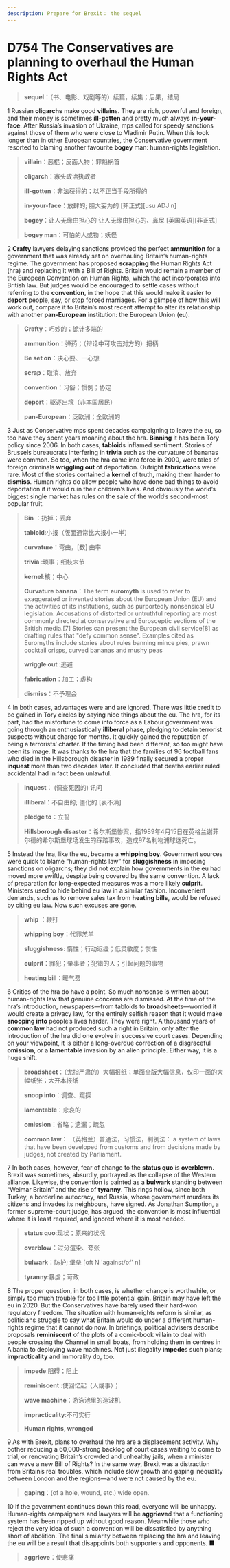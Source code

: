 ```yaml
---
description: Prepare for Brexit： the sequel
---
```


# D754 The Conservatives are planning to overhaul the Human Rights Act
> **sequel**：（书、电影、戏剧等的）续篇，续集；后果，结局
 > 

1 Russian **oligarchs** make good **villain**s. They are rich, powerful and foreign, and their money is sometimes **ill-gotten** and pretty much always **in-your-face**. After Russia’s invasion of Ukraine, mps called for speedy sanctions against those of them who were close to Vladimir Putin. When this took longer than in other European countries, the Conservative government resorted to blaming another favourite **bogey** man: human-rights legislation.

> **villain**：恶棍；反面人物；罪魁祸首
>
> **oligarch**：寡头政治执政者
>
> **ill-gotten**：非法获得的；以不正当手段所得的
>
> **in-your-face**：放肆的; 胆大妄为的 [非正式][usu ADJ n]
>
> **bogey**：让人无缘由担心的 让人无缘由担心的、鼻屎 [英国英语][非正式]
>
> **bogey man**：可怕的人或物；妖怪
>

2 **Crafty** lawyers delaying sanctions provided the perfect **ammunition** for a government that was already set on overhauling Britain’s human-rights regime. The government has proposed **scrapping** the Human Rights Act (hra) and replacing it with a Bill of Rights. Britain would remain a member of the European Convention on Human Rights, which the act incorporates into British law. But judges would be encouraged to settle cases without referring to the **convention**, in the hope that this would make it easier to **deport** people, say, or stop forced marriages. For a glimpse of how this will work out, compare it to Britain’s most recent attempt to alter its relationship with another **pan-European** institution: the European Union (eu).

> **Crafty**：巧妙的；诡计多端的
>
> **ammunition**：弹药；（辩论中可攻击对方的）把柄
>
> **Be set on**：决心要、一心想
>
> **scrap**：取消、放弃
>
> **convention**：习俗；惯例；协定
>
> **deport**：驱逐出境（非本国居民）
>
> **pan-European**：泛欧洲；全欧洲的
>

3 Just as Conservative mps spent decades campaigning to leave the eu, so too have they spent years moaning about the hra. **Binning** it has been Tory policy since 2006. In both cases, **tabloid**s inflamed sentiment. Stories of Brussels bureaucrats interfering in **trivia** such as the curvature of bananas were common. So too, when the hra came into force in 2000, were tales of foreign criminals **wriggling out** of deportation. Outright **fabrication**s were rare. Most of the stories contained a **kernel** of truth, making them harder to **dismiss**. Human rights do allow people who have done bad things to avoid deportation if it would ruin their children’s lives. And obviously the world’s biggest single market has rules on the sale of the world’s second-most popular fruit.

> **Bin** ：扔掉；丢弃
>
> **tabloid**:小报（版面通常比大报小一半）
>
> **curvature**：弯曲，[数] 曲率
>
> **trivia** :琐事；细枝末节
>
> **kernel**:核；中心
>
> **Curvature banana**：The term **euromyth** is used to refer to exaggerated or invented stories about the European Union (EU) and the activities of its institutions, such as purportedly nonsensical EU legislation. Accusations of distorted or untruthful reporting are most commonly directed at conservative and Eurosceptic sections of the British media.[7] Stories can present the European civil service[8] as drafting rules that "defy common sense". Examples cited as Euromyths include stories about rules banning mince pies, prawn cocktail crisps, curved bananas and mushy peas
>
> **wriggle out** :逃避
>
> **fabrication**：加工；虚构
>
> **dismiss**：不予理会
>

4 In both cases, advantages were and are ignored. There was little credit to be gained in Tory circles by saying nice things about the eu. The hra, for its part, had the misfortune to come into force as a Labour government was going through an enthusiastically **illiberal** phase, pledging to detain terrorist suspects without charge for months. It quickly gained the reputation of being a terrorists’ charter. If the timing had been different, so too might have been its image. It was thanks to the hra that the families of 96 football fans who died in the Hillsborough disaster in 1989 finally secured a proper **inquest** more than two decades later. It concluded that deaths earlier ruled accidental had in fact been unlawful.

> **inquest**： (调查死因的) 讯问
>
> **illiberal**：不自由的; 僵化的 [表不满]
>
> **pledge to**：立誓
>
> **Hillsborough disaster**：希尔斯堡惨案，指1989年4月15日在英格兰谢菲尔德的希尔斯堡球场发生的踩踏事故，造成97名利物浦球迷死亡。
>

5 Instead the hra, like the eu, became a **whipping boy**. Government sources were quick to blame “human-rights law” for **sluggishness** in imposing sanctions on oligarchs; they did not explain how governments in the eu had moved more swiftly, despite being covered by the same convention. A lack of preparation for long-expected measures was a more likely **culprit**. Ministers used to hide behind eu law in a similar fashion. Inconvenient demands, such as to remove sales tax from **heating bills**, would be refused by citing eu law. Now such excuses are gone.

> **whip** ：鞭打
>
> **whipping boy**：代罪羔羊
>
> **sluggishness**: 惰性；行动迟缓；低灵敏度；惯性
>
> **culprit**：罪犯；肇事者；犯错的人；引起问题的事物
>
> **heating bill**：暖气费
>

6 Critics of the hra do have a point. So much nonsense is written about human-rights law that genuine concerns are dismissed. At the time of the hra’s introduction, newspapers—from tabloids to **broadsheet**s—worried it would create a privacy law, for the entirely selfish reason that it would make **snooping into** people’s lives harder. They were right. A thousand years of **common law** had not produced such a right in Britain; only after the introduction of the hra did one evolve in successive court cases. Depending on your viewpoint, it is either a long-overdue correction of a disgraceful **omission**, or a **lamentable** invasion by an alien principle. Either way, it is a huge shift.

> **broadsheet**：（尤指严肃的）大幅报纸；单面全版大幅信息，仅印一面的大幅纸张；大开本报纸
>
> **snoop into**：调查、窥探
>
> **lamentable**：悲哀的
>
> **omission**：省略；遗漏；疏忽
>
> **common law：** （英格兰）普通法，习惯法，判例法： a system of laws that have been developed from customs and from decisions made by judges, not created by Parliament.
>

7 In both cases, however, fear of change to the **status quo** is **overblown**. Brexit was sometimes, absurdly, portrayed as the collapse of the Western alliance. Likewise, the convention is painted as a **bulwark** standing between “Weimar Britain” and the rise of **tyranny**. This rings hollow, since both Turkey, a borderline autocracy, and Russia, whose government murders its citizens and invades its neighbours, have signed. As Jonathan Sumption, a former supreme-court judge, has argued, the convention is most influential where it is least required, and ignored where it is most needed.

> **status quo**:现状；原来的状况
>
> **overblow**：过分渲染、夸张
>
> **bulwark**：防护; 堡垒 [oft N 'against/of' n]
>
> **tyranny**:暴虐；苛政
>

8 The proper question, in both cases, is whether change is worthwhile, or simply too much trouble for too little potential gain. Britain may have left the eu in 2020. But the Conservatives have barely used their hard-won regulatory freedom. The situation with human-rights reform is similar, as politicians struggle to say what Britain would do under a different human-rights regime that it cannot do now. In briefings, political advisers describe proposals **reminiscent** of the plots of a comic-book villain to deal with people crossing the Channel in small boats, from holding them in centres in Albania to deploying wave machines. Not just illegality **impede**s such plans; **impracticality** and immorality do, too.

> **impede**:阻碍；阻止
>
> **reminiscent** :使回忆起（人或事）；
>
> **wave machine**：游泳池里的造波机
>
> **impracticality**:不可实行
>
> **Human rights, wronged**
>

9 As with Brexit, plans to overhaul the hra are a displacement activity. Why bother reducing a 60,000-strong backlog of court cases waiting to come to trial, or renovating Britain’s crowded and unhealthy jails, when a minister can wave a new Bill of Rights? In the same way, Brexit was a distraction from Britain’s real troubles, which include slow growth and gaping inequality between London and the regions—and were not caused by the eu.

> **gaping**：(of a hole, wound, etc.) wide open.
>

10 If the government continues down this road, everyone will be unhappy. Human-rights campaigners and lawyers will be **aggrieve**d that a functioning system has been ripped up without good reason. Meanwhile those who reject the very idea of such a convention will be dissatisfied by anything short of abolition. The final similarity between replacing the hra and leaving the eu will be a result that disappoints both supporters and opponents. ■

> **aggrieve**：使悲痛
>


